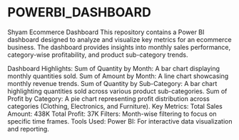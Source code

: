 # POWERBI_DASHBOARD
Shyam Ecommerce Dashboard
This repository contains a Power BI dashboard designed to analyze and visualize key metrics for an ecommerce business. The dashboard provides insights into monthly sales performance, category-wise profitability, and product sub-category trends.

Dashboard Highlights:
Sum of Quantity by Month: A bar chart displaying monthly quantities sold.
Sum of Amount by Month: A line chart showcasing monthly revenue trends.
Sum of Quantity by Sub-Category: A bar chart highlighting quantities sold across various product sub-categories.
Sum of Profit by Category: A pie chart representing profit distribution across categories (Clothing, Electronics, and Furniture).
Key Metrics:
Total Sales Amount: 438K
Total Profit: 37K
Filters:
Month-wise filtering to focus on specific time frames.
Tools Used:
Power BI: For interactive data visualization and reporting.
